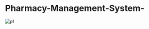 # Pharmacy-Management-System-

![p1](https://user-images.githubusercontent.com/58075494/123447873-f2ad1580-d5f7-11eb-9743-0e603a713b32.png)
